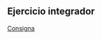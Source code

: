 ## Ejercicio integrador

[Consigna](https://docs.google.com/document/d/1FWh8VHpaqPjn-YbyAYFESUKLxk2Sx2CC4gP-OYWgXQw/edit?usp=drive_link)

